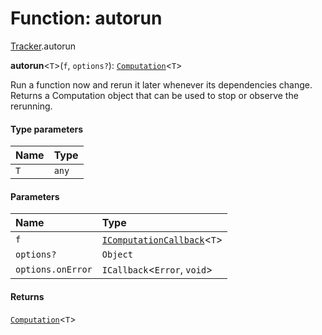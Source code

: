 # Function: autorun

[Tracker](/auto-docs/free-layout-editor/modules/Tracker.md).autorun

**autorun**<`T`>(`f`, `options?`): [`Computation`](/auto-docs/free-layout-editor/classes/Tracker.Computation.md)<`T`>

Run a function now and rerun it later whenever its dependencies
change. Returns a Computation object that can be used to stop or observe the
rerunning.

#### Type parameters

| Name | Type |
| :------ | :------ |
| `T` | `any` |

#### Parameters

| Name | Type |
| :------ | :------ |
| `f` | [`IComputationCallback`](/auto-docs/free-layout-editor/types/Tracker.IComputationCallback.md)<`T`> |
| `options?` | `Object` |
| `options.onError` | `ICallback`<`Error`, `void`> |

#### Returns

[`Computation`](/auto-docs/free-layout-editor/classes/Tracker.Computation.md)<`T`>
